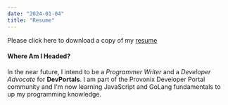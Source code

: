 ```yaml
---
date: "2024-01-04"
title: "Resume"
---
```


Please click here to download a copy of my <a href="https://drive.google.com/file/d/1IcIlTOnbvsuo-O4MqU6KDww3iWdyTCMf/view?usp=" target="_blank">resume</a>

#### Where Am I Headed?

In the near future, I intend to be a *Programmer Writer* and a *Developer Advocate* for **DevPortals**. I am part of the Provonix Developer Portal community and I'm now learning JavaScript and GoLang fundamentals to up my programming knowledge. 
